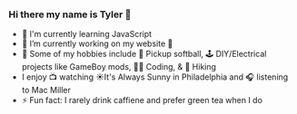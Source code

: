 <!--
**tylerwertman/tylerwertman** is a ✨ _special_ ✨ repository because its `README.md` (this file) appears on your GitHub profile.

Here are some ideas to get you started:

- 🔭 I’m currently working on ...
- 🌱 I’m currently learning ...
- 👯 I’m looking to collaborate on ...
- 🤔 I’m looking for help with ...
- 💬 Ask me about ...
- 📫 How to reach me: ...
- 😄 Pronouns: ...
- ⚡ Fun fact: ...
-->
### Hi there my name is Tyler 👋

- 🧠 I'm currently learning JavaScript
- 🔭 I’m currently working on my website 🤣
- 🧩 Some of my hobbies include 🥎 Pickup softball, 🕹 DIY/Electrical projects like GameBoy mods, 👨‍💻 Coding, & 🌲 Hiking
- I enjoy 📺 watching ☀️It's Always Sunny in Philadelphia and 🎧 listening to Mac Miller
- ⚡ Fun fact: I rarely drink caffiene and prefer green tea when I do
